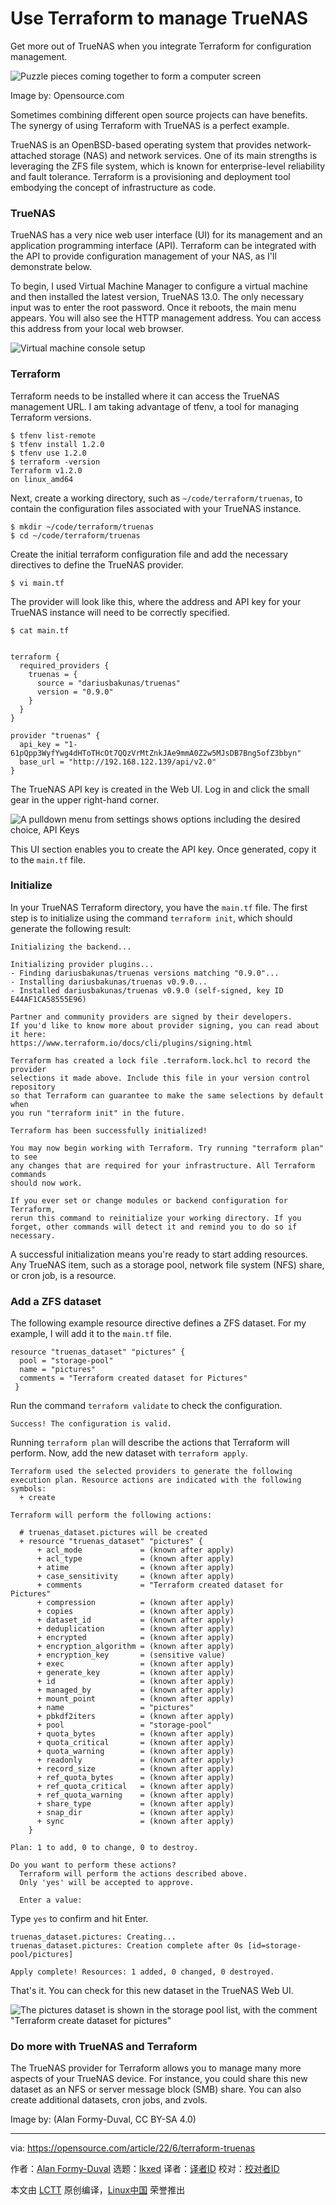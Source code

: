 [#]: subject: "Use Terraform to manage TrueNAS"
[#]: via: "https://opensource.com/article/22/6/terraform-truenas"
[#]: author: "Alan Formy-Duval https://opensource.com/users/alanfdoss"
[#]: collector: "lkxed"
[#]: translator: " "
[#]: reviewer: " "
[#]: publisher: " "
[#]: url: " "

Use Terraform to manage TrueNAS
======
Get more out of TrueNAS when you integrate Terraform for configuration management.

![Puzzle pieces coming together to form a computer screen][1]

Image by: Opensource.com

Sometimes combining different open source projects can have benefits. The synergy of using Terraform with TrueNAS is a perfect example.

TrueNAS is an OpenBSD-based operating system that provides network-attached storage (NAS) and network services. One of its main strengths is leveraging the ZFS file system, which is known for enterprise-level reliability and fault tolerance. Terraform is a provisioning and deployment tool embodying the concept of infrastructure as code.

### TrueNAS

TrueNAS has a very nice web user interface (UI) for its management and an application programming interface (API). Terraform can be integrated with the API to provide configuration management of your NAS, as I'll demonstrate below.

To begin, I used Virtual Machine Manager to configure a virtual machine and then installed the latest version, TrueNAS 13.0. The only necessary input was to enter the root password. Once it reboots, the main menu appears. You will also see the HTTP management address. You can access this address from your local web browser.

![Virtual machine console setup][2]

### Terraform

Terraform needs to be installed where it can access the TrueNAS management URL. I am taking advantage of tfenv, a tool for managing Terraform versions.

```
$ tfenv list-remote
$ tfenv install 1.2.0
$ tfenv use 1.2.0
$ terraform -version
Terraform v1.2.0
on linux_amd64
```

Next, create a working directory, such as `~/code/terraform/truenas`, to contain the configuration files associated with your TrueNAS instance.

```
$ mkdir ~/code/terraform/truenas
$ cd ~/code/terraform/truenas
```

Create the initial terraform configuration file and add the necessary directives to define the TrueNAS provider.

```
$ vi main.tf
```

The provider will look like this, where the address and API key for your TrueNAS instance will need to be correctly specified.

```
$ cat main.tf


terraform {
  required_providers {
    truenas = {
      source = "dariusbakunas/truenas"
      version = "0.9.0"
    }
  }
}

provider "truenas" {
  api_key = "1-61pQpp3WyfYwg4dHToTHcOt7QQzVrMtZnkJAe9mmA0Z2w5MJsDB7Bng5ofZ3bbyn"
  base_url = "http://192.168.122.139/api/v2.0"
}
```

The TrueNAS API key is created in the Web UI. Log in and click the small gear in the upper right-hand corner.

![A pulldown menu from settings shows options including the desired choice, API Keys][3]

This UI section enables you to create the API key. Once generated, copy it to the `main.tf` file.

### Initialize

In your TrueNAS Terraform directory, you have the `main.tf` file. The first step is to initialize using the command `terraform init`, which should generate the following result:

```
Initializing the backend...

Initializing provider plugins...
- Finding dariusbakunas/truenas versions matching "0.9.0"...
- Installing dariusbakunas/truenas v0.9.0...
- Installed dariusbakunas/truenas v0.9.0 (self-signed, key ID E44AF1CA58555E96)

Partner and community providers are signed by their developers.
If you'd like to know more about provider signing, you can read about it here:
https://www.terraform.io/docs/cli/plugins/signing.html

Terraform has created a lock file .terraform.lock.hcl to record the provider
selections it made above. Include this file in your version control repository
so that Terraform can guarantee to make the same selections by default when
you run "terraform init" in the future.

Terraform has been successfully initialized!

You may now begin working with Terraform. Try running "terraform plan" to see
any changes that are required for your infrastructure. All Terraform commands
should now work.

If you ever set or change modules or backend configuration for Terraform,
rerun this command to reinitialize your working directory. If you forget, other commands will detect it and remind you to do so if necessary.
```

A successful initialization means you're ready to start adding resources. Any TrueNAS item, such as a storage pool, network file system (NFS) share, or cron job, is a resource.

### Add a ZFS dataset

The following example resource directive defines a ZFS dataset. For my example, I will add it to the `main.tf` file.

```
resource "truenas_dataset" "pictures" {
  pool = "storage-pool"
  name = "pictures"
  comments = "Terraform created dataset for Pictures"
 }
```

Run the command `terraform validate` to check the configuration.

```
Success! The configuration is valid.
```

Running `terraform plan` will describe the actions that Terraform will perform. Now, add the new dataset with `terraform apply`.

```
Terraform used the selected providers to generate the following execution plan. Resource actions are indicated with the following symbols:
  + create

Terraform will perform the following actions:

  # truenas_dataset.pictures will be created
  + resource "truenas_dataset" "pictures" {
      + acl_mode             = (known after apply)
      + acl_type             = (known after apply)
      + atime                = (known after apply)
      + case_sensitivity     = (known after apply)
      + comments             = "Terraform created dataset for Pictures"
      + compression          = (known after apply)
      + copies               = (known after apply)
      + dataset_id           = (known after apply)
      + deduplication        = (known after apply)
      + encrypted            = (known after apply)
      + encryption_algorithm = (known after apply)
      + encryption_key       = (sensitive value)
      + exec                 = (known after apply)
      + generate_key         = (known after apply)
      + id                   = (known after apply)
      + managed_by           = (known after apply)
      + mount_point          = (known after apply)
      + name                 = "pictures"
      + pbkdf2iters          = (known after apply)
      + pool                 = "storage-pool"
      + quota_bytes          = (known after apply)
      + quota_critical       = (known after apply)
      + quota_warning        = (known after apply)
      + readonly             = (known after apply)
      + record_size          = (known after apply)
      + ref_quota_bytes      = (known after apply)
      + ref_quota_critical   = (known after apply)
      + ref_quota_warning    = (known after apply)
      + share_type           = (known after apply)
      + snap_dir             = (known after apply)
      + sync                 = (known after apply)
    }

Plan: 1 to add, 0 to change, 0 to destroy.

Do you want to perform these actions?
  Terraform will perform the actions described above.
  Only 'yes' will be accepted to approve.

  Enter a value:
```

Type `yes` to confirm and hit Enter.

```
truenas_dataset.pictures: Creating...
truenas_dataset.pictures: Creation complete after 0s [id=storage-pool/pictures]

Apply complete! Resources: 1 added, 0 changed, 0 destroyed.
```

That's it. You can check for this new dataset in the TrueNAS Web UI.

![The pictures dataset is shown in the storage pool list, with the comment "Terraform create dataset for pictures"][4]

### Do more with TrueNAS and Terraform

The TrueNAS provider for Terraform allows you to manage many more aspects of your TrueNAS device. For instance, you could share this new dataset as an NFS or server message block (SMB) share. You can also create additional datasets, cron jobs, and zvols.

Image by: (Alan Formy-Duval, CC BY-SA 4.0)

--------------------------------------------------------------------------------

via: https://opensource.com/article/22/6/terraform-truenas

作者：[Alan Formy-Duval][a]
选题：[lkxed][b]
译者：[译者ID](https://github.com/译者ID)
校对：[校对者ID](https://github.com/校对者ID)

本文由 [LCTT](https://github.com/LCTT/TranslateProject) 原创编译，[Linux中国](https://linux.cn/) 荣誉推出

[a]: https://opensource.com/users/alanfdoss
[b]: https://github.com/lkxed
[1]: https://opensource.com/sites/default/files/lead-images/puzzle_computer_solve_fix_tool.png
[2]: https://opensource.com/sites/default/files/2022-06/TrueNAS_console.png
[3]: https://opensource.com/sites/default/files/2022-06/TrueNAS_APIkey.png
[4]: https://opensource.com/sites/default/files/2022-06/TrueNAS_Dataset.png
